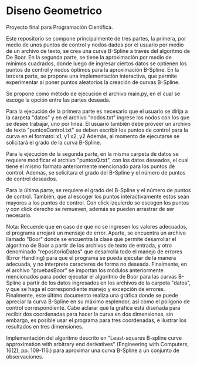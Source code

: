 # Diseno Geometrico
Proyecto final para Programación Científica.

Este repositorio se compone principalmente de tres partes, la primera, por medio de unos puntos de control y nodos dados por el usuario por medio de un archivo de texto, se crea una curva B-Spline a través del algoritmo de De Boor. 
En la segunda parte, se tiene la aproximación por medio de mínimos cuadrados, donde luego de ingresar ciertos datos se optienen los puntos de control y nodos óptimos para la aproximación B-Spline.
En la tercera parte, se propone una implementación interactiva, que permite experimentar al poner puntos aleatorios la creación de curvas B-Spline. 

Se propone como método de ejecución el archivo main.py, en el cual se escoge la opción entre las partes deseada.

Para la ejecución de la primera parte es necesario que el usuario se dirija a la carpeta "datos" y en el archivo "nodos.txt" ingrese los nodos con los que se desee trabajar, uno por línea. El usuario también debe proveer un archivo de texto "puntosControl.txt" se deben escribir los puntos de control para la curva en el formato:
x1, y1
x2, y2
Además, al momento de ejecutarse se solicitará el grado de la curva B-Spline.

Para la ejecución de la segunda parte, en la misma carpeta de datos se requiere modificar el archivo "puntosQ.txt", con los datos deseados, el cual tiene el mismo formato anteriormente mencionado para los puntos de control. Además, se solicitara el grado del B-Spline y el número de puntos de control deseados. 

Para la última parte, se requiere el grado del B-Spline y el número de puntos de control. También, que al escoger los puntos interactivamente estos sean mayores a los puntos de control. Con click izquierdo se escogen los puntos y con click derecho se remueven, además se pueden arrastrar de ser necesario.

Nota: Recuerde que en caso de que no se ingresen los valores adecuados, el programa arrojará un mensaje de error.
Aparte, se encuentra un archivo llamado "Boor" donde se encuentra la clase que permite desarrollar el algoritmo de Boor a partir de los archivos de texto de entrada, y otro denominado "repositorioDatos" que desarrolla todo el manejo de errores (Error Handling) para que el programa se pueda ejecutar de la manera adecuada, y no interprete caracteres de forma no deseada. Finalmente, en el archivo "pruebasBoor" se importan los módulos anteriormente mencionados para poder ejecutar el algoritmo de Boor para las curvas B-Spline a partir de los datos ingresados en los archivos de la carpeta "datos", y que se haga el correspondiente manejo y excepción de errores. Finalmente, este último documento realiza una gráfica donde se puede apreciar la curva B-Spline en su máximo esplendor, así como el polígono de control correspondiente. Cabe aclarar que la gráfica está diseñada para recibir dos coordenadas para hacer la curva en dos dimensiones, sin embargo, es posible usar el programa para tres coordenadas, e ilustrar los resultados en tres dimensiones.

Implementación del algoritmo descrito en "Least-squares B-spline curve approximation with arbitrary end derivatives" (Engineering with Computers, 16(2), pp. 109-116.) para aproximar una curva B-Spline a un conjunto de observaciones.
